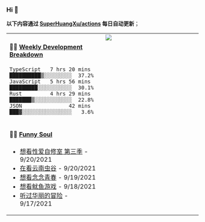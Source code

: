 
### Hi 👋

**以下内容通过 <a href="https://github.com/SuperHuangXu/SuperHuangXu/actions" target="_blank">SuperHuangXu/actions</a> 每日自动更新**；

<table width="800px">
<tr>
<td valign="top" width="50%">

#### 🏊‍♂️ <a href="https://gist.github.com/SuperHuangXu/d3e32e70ad1d22b5a3c5e8fc3c67dcc5" target="_blank">Weekly Development Breakdown</a>

```text
TypeScript   7 hrs 20 mins  ██████████▒░░░░░░░░░  37.2%
JavaScript   5 hrs 56 mins  █████████░░░░░░░░░░░  30.1%
Rust         4 hrs 29 mins  ███████▒░░░░░░░░░░░░  22.8%
JSON               42 mins  ███▓░░░░░░░░░░░░░░░░   3.6%
```

</td>
<td valign="top" width="50%">
<a href="https://github.com/SuperHuangXu">
  <img align="center" src="https://github-readme-stats.vercel.app/api/top-langs/?username=SuperHuangXu&layout=compact&theme=radical" />
</a>
</td>
</tr>
<tr>
<td valign="top" width="50%">

#### 🤾‍♂️ <a href="https://www.douban.com/people/135404786/" target="_blank">Funny Soul</a>

* <a href='http://movie.douban.com/subject/34966169/' target='_blank'>想看性爱自修室 第三季</a> - 9/20/2021
* <a href='http://movie.douban.com/subject/35042912/' target='_blank'>在看云南虫谷</a> - 9/20/2021
* <a href='http://movie.douban.com/subject/35376860/' target='_blank'>想看念念青春</a> - 9/19/2021
* <a href='http://movie.douban.com/subject/34812928/' target='_blank'>想看鱿鱼游戏</a> - 9/18/2021
* <a href='https://music.douban.com/subject/1427374/' target='_blank'>听过华丽的冒险</a> - 9/17/2021

</td>
</tr>
</table>
